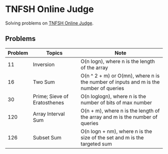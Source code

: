 # TNFSH Online Judge
Solving problems on [TNFSH Online Judge](https://toj.tfcis.org/oj/proset/).

## Problems
|Problem|Topics|Note|
|-|-|-|
|11|Inversion|O(n logn), where n is the length of the array|
|16|Two Sum|O(n ^ 2 + m) or O(mn), where n is the number of inputs and m is the number of queries|
|30|Prime; Sieve of Eratosthenes|O(n loglogn), where n is the number of bits of max number|
|120|Array Interval Sum|O(n + m), where n is the length of the array and m is the number of queries|
|126|Subset Sum|O(n logn + nm), where n is the size of the set and m is the targeted sum|
